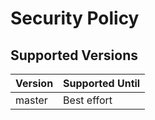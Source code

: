 # Security Policy

## Supported Versions

| Version | Supported Until |
| ------- | --------------- |
| master  | Best effort     |
